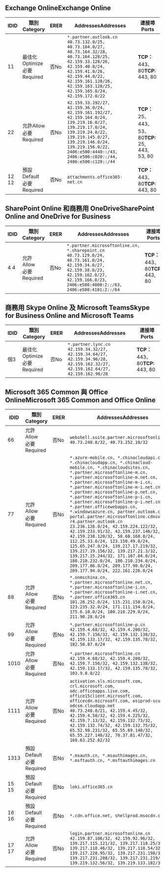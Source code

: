 <!--THIS FILE IS AUTOMATICALLY GENERATED. MANUAL CHANGES WILL BE OVERWRITTEN.-->
<!--Please contact the Office 365 Endpoints team with any questions.-->
<!--China endpoints version 2020070800-->
<!--File generated 2020-08-06 11:00:11.8293-->

## <a name="exchange-online"></a><span data-ttu-id="86485-101">Exchange Online</span><span class="sxs-lookup"><span data-stu-id="86485-101">Exchange Online</span></span>

<span data-ttu-id="86485-102">ID</span><span class="sxs-lookup"><span data-stu-id="86485-102">ID</span></span> | <span data-ttu-id="86485-103">類別</span><span class="sxs-lookup"><span data-stu-id="86485-103">Category</span></span> | <span data-ttu-id="86485-104">ER</span><span class="sxs-lookup"><span data-stu-id="86485-104">ER</span></span> | <span data-ttu-id="86485-105">Addresses</span><span class="sxs-lookup"><span data-stu-id="86485-105">Addresses</span></span> | <span data-ttu-id="86485-106">連接埠</span><span class="sxs-lookup"><span data-stu-id="86485-106">Ports</span></span>
-- | -------------------- | -- | ---------------------------------------------------------------------------------------------------------------------------------------------------------------------------------------------------------------------------------------------- | ------------------------
<span data-ttu-id="86485-107">1</span><span class="sxs-lookup"><span data-stu-id="86485-107">1</span></span> | <span data-ttu-id="86485-108">最佳化</span><span class="sxs-lookup"><span data-stu-id="86485-108">Optimize</span></span><BR><span data-ttu-id="86485-109">必要</span><span class="sxs-lookup"><span data-stu-id="86485-109">Required</span></span> | <span data-ttu-id="86485-110">否</span><span class="sxs-lookup"><span data-stu-id="86485-110">No</span></span> | `*.partner.outlook.cn`<BR>`40.73.132.0/25, 40.73.164.0/27, 40.73.164.32/28, 40.73.164.128/25, 42.159.33.128/26, 42.159.40.0/24, 42.159.41.0/26, 42.159.44.0/22, 42.159.161.128/26, 42.159.163.128/25, 42.159.165.0/24, 42.159.172.0/22` | <span data-ttu-id="86485-111">**TCP：** 443、80</span><span class="sxs-lookup"><span data-stu-id="86485-111">**TCP:** 443, 80</span></span>
<span data-ttu-id="86485-112">2</span><span class="sxs-lookup"><span data-stu-id="86485-112">2</span></span> | <span data-ttu-id="86485-113">允許</span><span class="sxs-lookup"><span data-stu-id="86485-113">Allow</span></span><BR><span data-ttu-id="86485-114">必要</span><span class="sxs-lookup"><span data-stu-id="86485-114">Required</span></span> | <span data-ttu-id="86485-115">否</span><span class="sxs-lookup"><span data-stu-id="86485-115">No</span></span> | `42.159.33.192/27, 42.159.36.0/24, 42.159.161.192/27, 42.159.164.0/24, 139.219.16.0/27, 139.219.17.0/24, 139.219.24.0/22, 139.219.145.0/27, 139.219.146.0/24, 139.219.156.0/22, 2406:e500:4440::/43, 2406:e500:c020::/44, 2406:e500:c120::/44` | <span data-ttu-id="86485-116">**TCP：** 25、443、53、80</span><span class="sxs-lookup"><span data-stu-id="86485-116">**TCP:** 25, 443, 53, 80</span></span>
<span data-ttu-id="86485-117">12 </span><span class="sxs-lookup"><span data-stu-id="86485-117">12</span></span> | <span data-ttu-id="86485-118">預設</span><span class="sxs-lookup"><span data-stu-id="86485-118">Default</span></span><BR><span data-ttu-id="86485-119">必要</span><span class="sxs-lookup"><span data-stu-id="86485-119">Required</span></span> | <span data-ttu-id="86485-120">否</span><span class="sxs-lookup"><span data-stu-id="86485-120">No</span></span> | `attachments.office365-net.cn` | <span data-ttu-id="86485-121">**TCP：** 443、80</span><span class="sxs-lookup"><span data-stu-id="86485-121">**TCP:** 443, 80</span></span>

## <a name="sharepoint-online-and-onedrive-for-business"></a><span data-ttu-id="86485-122">SharePoint Online 和商務用 OneDrive</span><span class="sxs-lookup"><span data-stu-id="86485-122">SharePoint Online and OneDrive for Business</span></span>

<span data-ttu-id="86485-123">ID</span><span class="sxs-lookup"><span data-stu-id="86485-123">ID</span></span> | <span data-ttu-id="86485-124">類別</span><span class="sxs-lookup"><span data-stu-id="86485-124">Category</span></span> | <span data-ttu-id="86485-125">ER</span><span class="sxs-lookup"><span data-stu-id="86485-125">ER</span></span> | <span data-ttu-id="86485-126">Addresses</span><span class="sxs-lookup"><span data-stu-id="86485-126">Addresses</span></span> | <span data-ttu-id="86485-127">連接埠</span><span class="sxs-lookup"><span data-stu-id="86485-127">Ports</span></span>
-- | ----------------- | -- | --------------------------------------------------------------------------------------------------------------------------------------------------------------------------------------------------- | ----------------
<span data-ttu-id="86485-128">4 </span><span class="sxs-lookup"><span data-stu-id="86485-128">4</span></span> | <span data-ttu-id="86485-129">允許</span><span class="sxs-lookup"><span data-stu-id="86485-129">Allow</span></span><BR><span data-ttu-id="86485-130">必要</span><span class="sxs-lookup"><span data-stu-id="86485-130">Required</span></span> | <span data-ttu-id="86485-131">否</span><span class="sxs-lookup"><span data-stu-id="86485-131">No</span></span> | `*.partner.microsoftonline.cn, *.sharepoint.cn`<BR>`40.73.129.0/24, 40.73.161.0/24, 42.159.34.0/27, 42.159.38.0/23, 42.159.162.0/27, 42.159.166.0/23, 2406:e500:4000:2::/63, 2406:e500:4101:2::/64` | <span data-ttu-id="86485-132">**TCP：** 443、80</span><span class="sxs-lookup"><span data-stu-id="86485-132">**TCP:** 443, 80</span></span>

## <a name="skype-for-business-online-and-microsoft-teams"></a><span data-ttu-id="86485-133">商務用 Skype Online 及 Microsoft Teams</span><span class="sxs-lookup"><span data-stu-id="86485-133">Skype for Business Online and Microsoft Teams</span></span>

<span data-ttu-id="86485-134">ID</span><span class="sxs-lookup"><span data-stu-id="86485-134">ID</span></span> | <span data-ttu-id="86485-135">類別</span><span class="sxs-lookup"><span data-stu-id="86485-135">Category</span></span> | <span data-ttu-id="86485-136">ER</span><span class="sxs-lookup"><span data-stu-id="86485-136">ER</span></span> | <span data-ttu-id="86485-137">Addresses</span><span class="sxs-lookup"><span data-stu-id="86485-137">Addresses</span></span> | <span data-ttu-id="86485-138">連接埠</span><span class="sxs-lookup"><span data-stu-id="86485-138">Ports</span></span>
-- | -------------------- | -- | -------------------------------------------------------------------------------------------------------------------------------- | ----------------
<span data-ttu-id="86485-139">個</span><span class="sxs-lookup"><span data-stu-id="86485-139">3</span></span> | <span data-ttu-id="86485-140">最佳化</span><span class="sxs-lookup"><span data-stu-id="86485-140">Optimize</span></span><BR><span data-ttu-id="86485-141">必要</span><span class="sxs-lookup"><span data-stu-id="86485-141">Required</span></span> | <span data-ttu-id="86485-142">否</span><span class="sxs-lookup"><span data-stu-id="86485-142">No</span></span> | `*.partner.lync.cn`<BR>`42.159.34.32/27, 42.159.34.64/27, 42.159.34.96/28, 42.159.162.32/27, 42.159.162.64/27, 42.159.162.96/28` | <span data-ttu-id="86485-143">**TCP：** 443、80</span><span class="sxs-lookup"><span data-stu-id="86485-143">**TCP:** 443, 80</span></span>

## <a name="microsoft-365-common-and-office-online"></a><span data-ttu-id="86485-144">Microsoft 365 Common 與 Office Online</span><span class="sxs-lookup"><span data-stu-id="86485-144">Microsoft 365 Common and Office Online</span></span>

<span data-ttu-id="86485-145">ID</span><span class="sxs-lookup"><span data-stu-id="86485-145">ID</span></span> | <span data-ttu-id="86485-146">類別</span><span class="sxs-lookup"><span data-stu-id="86485-146">Category</span></span> | <span data-ttu-id="86485-147">ER</span><span class="sxs-lookup"><span data-stu-id="86485-147">ER</span></span> | <span data-ttu-id="86485-148">Addresses</span><span class="sxs-lookup"><span data-stu-id="86485-148">Addresses</span></span> | <span data-ttu-id="86485-149">連接埠</span><span class="sxs-lookup"><span data-stu-id="86485-149">Ports</span></span>
-- | ------------------- | -- | ---------------------------------------------------------------------------------------------------------------------------------------------------------------------------------------------------------------------------------------------------------------------------------------------------------------------------------------------------------------------------------------------------------------------------------------------------------------------------------------------------------------------------------------------------------------------------------------------------------------------------------------------------------------------------------------------------------------------------------------------------------------------------------------------------------------------------------------------------------------------------- | ----------------
<span data-ttu-id="86485-150">6</span><span class="sxs-lookup"><span data-stu-id="86485-150">6</span></span> | <span data-ttu-id="86485-151">允許</span><span class="sxs-lookup"><span data-stu-id="86485-151">Allow</span></span><BR><span data-ttu-id="86485-152">必要</span><span class="sxs-lookup"><span data-stu-id="86485-152">Required</span></span> | <span data-ttu-id="86485-153">否</span><span class="sxs-lookup"><span data-stu-id="86485-153">No</span></span> | `webshell.suite.partner.microsoftonline.cn`<BR>`40.73.248.8/32, 40.73.252.10/32` | <span data-ttu-id="86485-154">**TCP：** 443、80</span><span class="sxs-lookup"><span data-stu-id="86485-154">**TCP:** 443, 80</span></span>
<span data-ttu-id="86485-155">7</span><span class="sxs-lookup"><span data-stu-id="86485-155">7</span></span> | <span data-ttu-id="86485-156">允許</span><span class="sxs-lookup"><span data-stu-id="86485-156">Allow</span></span><BR><span data-ttu-id="86485-157">必要</span><span class="sxs-lookup"><span data-stu-id="86485-157">Required</span></span> | <span data-ttu-id="86485-158">否</span><span class="sxs-lookup"><span data-stu-id="86485-158">No</span></span> | `*.azure-mobile.cn, *.chinacloudapi.cn, *.chinacloudapp.cn, *.chinacloud-mobile.cn, *.chinacloudsites.cn, *.partner.microsoftonline-m.cn, *.partner.microsoftonline-m.net.cn, *.partner.microsoftonline-m-i.cn, *.partner.microsoftonline-m-i.net.cn, *.partner.microsoftonline-p.net.cn, *.partner.microsoftonline-p-i.cn, *.partner.microsoftonline-p-i.net.cn, *.partner.officewebapps.cn, *.windowsazure.cn, partner.outlook.cn, portal.partner.microsoftonline.cdnsvc.com, r4.partner.outlook.cn`<BR>`23.236.126.0/24, 42.159.224.122/32, 42.159.233.91/32, 42.159.237.146/32, 42.159.238.120/32, 58.68.168.0/24, 112.25.33.0/24, 123.150.49.0/24, 125.65.247.0/24, 139.217.17.219/32, 139.217.19.156/32, 139.217.21.3/32, 139.217.25.244/32, 171.107.84.0/24, 180.210.232.0/24, 180.210.234.0/24, 209.177.86.0/24, 209.177.90.0/24, 209.177.94.0/24, 222.161.226.0/24` | <span data-ttu-id="86485-159">**TCP：** 443、80</span><span class="sxs-lookup"><span data-stu-id="86485-159">**TCP:** 443, 80</span></span>
<span data-ttu-id="86485-160">8</span><span class="sxs-lookup"><span data-stu-id="86485-160">8</span></span> | <span data-ttu-id="86485-161">允許</span><span class="sxs-lookup"><span data-stu-id="86485-161">Allow</span></span><BR><span data-ttu-id="86485-162">必要</span><span class="sxs-lookup"><span data-stu-id="86485-162">Required</span></span> | <span data-ttu-id="86485-163">否</span><span class="sxs-lookup"><span data-stu-id="86485-163">No</span></span> | `*.onmschina.cn, *.partner.microsoftonline.net.cn, *.partner.microsoftonline-i.cn, *.partner.microsoftonline-i.net.cn, *.partner.office365.cn`<BR>`101.28.252.0/24, 115.231.150.0/24, 123.235.32.0/24, 171.111.154.0/24, 175.6.10.0/24, 180.210.229.0/24, 211.90.28.0/24` | <span data-ttu-id="86485-164">**TCP：** 443、80</span><span class="sxs-lookup"><span data-stu-id="86485-164">**TCP:** 443, 80</span></span>
<span data-ttu-id="86485-165">9</span><span class="sxs-lookup"><span data-stu-id="86485-165">9</span></span> | <span data-ttu-id="86485-166">允許</span><span class="sxs-lookup"><span data-stu-id="86485-166">Allow</span></span><BR><span data-ttu-id="86485-167">必要</span><span class="sxs-lookup"><span data-stu-id="86485-167">Required</span></span> | <span data-ttu-id="86485-168">否</span><span class="sxs-lookup"><span data-stu-id="86485-168">No</span></span> | `*.partner.microsoftonline-p.cn`<BR>`42.159.4.68/32, 42.159.4.200/32, 42.159.7.156/32, 42.159.132.138/32, 42.159.133.17/32, 42.159.135.78/32, 182.50.87.0/24` | <span data-ttu-id="86485-169">**TCP：** 443、80</span><span class="sxs-lookup"><span data-stu-id="86485-169">**TCP:** 443, 80</span></span>
<span data-ttu-id="86485-170">10</span><span class="sxs-lookup"><span data-stu-id="86485-170">10</span></span> | <span data-ttu-id="86485-171">允許</span><span class="sxs-lookup"><span data-stu-id="86485-171">Allow</span></span><BR><span data-ttu-id="86485-172">必要</span><span class="sxs-lookup"><span data-stu-id="86485-172">Required</span></span> | <span data-ttu-id="86485-173">否</span><span class="sxs-lookup"><span data-stu-id="86485-173">No</span></span> | `*.partner.microsoftonline.cn`<BR>`42.159.4.68/32, 42.159.4.200/32, 42.159.7.156/32, 42.159.132.138/32, 42.159.133.17/32, 42.159.135.78/32, 103.9.8.0/22` | <span data-ttu-id="86485-174">**TCP：** 443、80</span><span class="sxs-lookup"><span data-stu-id="86485-174">**TCP:** 443, 80</span></span>
<span data-ttu-id="86485-175">11</span><span class="sxs-lookup"><span data-stu-id="86485-175">11</span></span> | <span data-ttu-id="86485-176">允許</span><span class="sxs-lookup"><span data-stu-id="86485-176">Allow</span></span><BR><span data-ttu-id="86485-177">必要</span><span class="sxs-lookup"><span data-stu-id="86485-177">Required</span></span> | <span data-ttu-id="86485-178">否</span><span class="sxs-lookup"><span data-stu-id="86485-178">No</span></span> | `activation.sls.microsoft.com, crl.microsoft.com, odc.officeapps.live.com, office15client.microsoft.com, officecdn.microsoft.com, osiprod-scus01-odcsm.cloudapp.net`<BR>`40.73.248.0/21, 42.159.4.45/32, 42.159.4.50/32, 42.159.4.225/32, 42.159.7.13/32, 42.159.132.73/32, 42.159.132.74/32, 42.159.132.75/32, 65.52.98.231/32, 65.55.69.140/32, 65.55.227.140/32, 70.37.81.47/32, 168.63.252.62/32` | <span data-ttu-id="86485-179">**TCP：** 443、80</span><span class="sxs-lookup"><span data-stu-id="86485-179">**TCP:** 443, 80</span></span>
<span data-ttu-id="86485-180">13</span><span class="sxs-lookup"><span data-stu-id="86485-180">13</span></span> | <span data-ttu-id="86485-181">預設</span><span class="sxs-lookup"><span data-stu-id="86485-181">Default</span></span><BR><span data-ttu-id="86485-182">必要</span><span class="sxs-lookup"><span data-stu-id="86485-182">Required</span></span> | <span data-ttu-id="86485-183">否</span><span class="sxs-lookup"><span data-stu-id="86485-183">No</span></span> | `*.msauth.cn, *.msauthimages.cn, *.msftauth.cn, *.msftauthimages.cn` | <span data-ttu-id="86485-184">**TCP：** 443、80</span><span class="sxs-lookup"><span data-stu-id="86485-184">**TCP:** 443, 80</span></span>
<span data-ttu-id="86485-185">15 </span><span class="sxs-lookup"><span data-stu-id="86485-185">15</span></span> | <span data-ttu-id="86485-186">預設</span><span class="sxs-lookup"><span data-stu-id="86485-186">Default</span></span><BR><span data-ttu-id="86485-187">必要</span><span class="sxs-lookup"><span data-stu-id="86485-187">Required</span></span> | <span data-ttu-id="86485-188">否</span><span class="sxs-lookup"><span data-stu-id="86485-188">No</span></span> | `loki.office365.cn` | <span data-ttu-id="86485-189">**TCP：** 443</span><span class="sxs-lookup"><span data-stu-id="86485-189">**TCP:** 443</span></span>
<span data-ttu-id="86485-190">16 </span><span class="sxs-lookup"><span data-stu-id="86485-190">16</span></span> | <span data-ttu-id="86485-191">預設</span><span class="sxs-lookup"><span data-stu-id="86485-191">Default</span></span><BR><span data-ttu-id="86485-192">必要</span><span class="sxs-lookup"><span data-stu-id="86485-192">Required</span></span> | <span data-ttu-id="86485-193">否</span><span class="sxs-lookup"><span data-stu-id="86485-193">No</span></span> | `*.cdn.office.net, shellprod.msocdn.com` | <span data-ttu-id="86485-194">**TCP：** 443</span><span class="sxs-lookup"><span data-stu-id="86485-194">**TCP:** 443</span></span>
<span data-ttu-id="86485-195">17 </span><span class="sxs-lookup"><span data-stu-id="86485-195">17</span></span> | <span data-ttu-id="86485-196">允許</span><span class="sxs-lookup"><span data-stu-id="86485-196">Allow</span></span><BR><span data-ttu-id="86485-197">必要</span><span class="sxs-lookup"><span data-stu-id="86485-197">Required</span></span> | <span data-ttu-id="86485-198">否</span><span class="sxs-lookup"><span data-stu-id="86485-198">No</span></span> | `login.partner.microsoftonline.cn`<BR>`42.159.87.106/32, 42.159.92.96/32, 139.217.115.121/32, 139.217.118.25/32, 139.217.118.46/32, 139.217.118.54/32, 139.217.228.95/32, 139.217.231.198/32, 139.217.231.208/32, 139.217.231.219/32, 139.219.132.56/32, 139.219.133.182/32` | <span data-ttu-id="86485-199">**TCP：** 443、80</span><span class="sxs-lookup"><span data-stu-id="86485-199">**TCP:** 443, 80</span></span>
